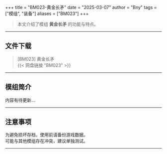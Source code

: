 +++
title = "BM023-黄金长矛"
date = "2025-03-07"
author = "Bny"
tags = ["模组", "装备"]
aliases = ["BM023"]
+++

> 本文介绍了模组 **黄金长矛** 的功能与特点。

---

## 文件下载

> [BM023] 黄金长矛  
{{< 网盘链接 "BM023" >}}  

---

## 模组简介

>  
内容有待更新...  

---

## 注意事项

>  
为避免损坏存档，使用前请备份游戏数据。  
可能与其他模组存在冲突，建议单独测试。  

---

